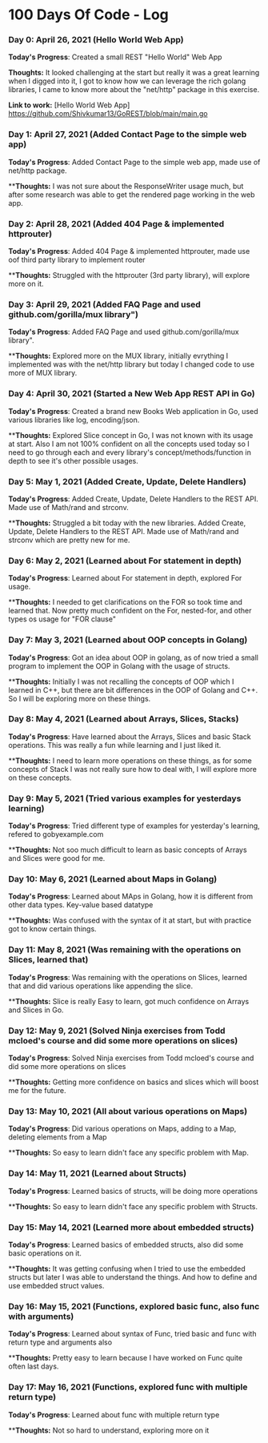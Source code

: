 # 100 Days Of Code - Log

### Day 0: April 26, 2021 (Hello World Web App)

**Today's Progress**: Created a small REST "Hello World" Web App

**Thoughts:** It looked challenging at the start but really it was a great learning when I digged into it, I got to know how we can leverage the rich golang libraries, I came to know more about the "net/http" package in this exercise.

**Link to work:** [Hello World Web App] https://github.com/Shivkumar13/GoREST/blob/main/main.go

### Day 1: April 27, 2021 (Added Contact Page to the simple web app)

**Today's Progress**: Added Contact Page to the simple web app, made use of net/http package.

****Thoughts:** I was not sure about the ResponseWriter usage much, but after some research was able to get the rendered page working in the web app.

### Day 2: April 28, 2021 (Added 404 Page & implemented httprouter)

**Today's Progress**: Added 404 Page & implemented httprouter, made use oof third party library to implement router

****Thoughts:** Struggled with the httprouter (3rd party library), will explore more on it.

### Day 3: April 29, 2021 (Added FAQ Page and used github.com/gorilla/mux library")

**Today's Progress**: Added FAQ Page and used github.com/gorilla/mux library". 

****Thoughts:** Explored more on the MUX library, initially evrything I implemented was with the net/http library but today I changed code to use more of MUX library.

### Day 4: April 30, 2021 (Started a New Web App REST API in Go)

**Today's Progress**: Created a brand new Books Web application in Go, used various libraries like log, encoding/json. 

****Thoughts:** Explored Slice concept in Go, I was not known with its usage at start. Also I am not 100% confident on all the concepts used today so I need to go through each and every library's concept/methods/function in depth to see it's other possible usages.


### Day 5: May 1, 2021 (Added Create, Update, Delete Handlers)

**Today's Progress**: Added Create, Update, Delete Handlers to the REST API. Made use of Math/rand and strconv.

****Thoughts:** Struggled a bit today with the new libraries. Added Create, Update, Delete Handlers to the REST API. Made use of Math/rand and strconv which are pretty new for me.

### Day 6: May 2, 2021 (Learned about For statement in depth)

**Today's Progress**: Learned about For statement in depth, explored For usage.

****Thoughts:** I needed to get clarifications on the FOR so took time and learned that. Now pretty much confident on the For, nested-for, and other types os usage for "FOR clause"

### Day 7: May 3, 2021 (Learned about OOP concepts in Golang)

**Today's Progress**: Got an idea about OOP in golang, as of now tried a small program to implement the OOP in Golang with the usage of structs.

****Thoughts:** Initially I was not recalling the concepts of OOP which I learned in C++, but there are bit differences in the OOP of Golang and C++. So I will be exploring more on these things.

### Day 8: May 4, 2021 (Learned about Arrays, Slices, Stacks)

**Today's Progress**: Have learned about the Arrays, Slices and basic Stack operations. This was really a fun while learning and I just liked it.

****Thoughts:** I need to learn more operations on these things, as for some concepts of Stack I was not really sure how to deal with, I will explore more on these concepts.

### Day 9: May 5, 2021 (Tried various examples for yesterdays learning)

**Today's Progress**: Tried different type of examples for yesterday's learning, refered to gobyexample.com

****Thoughts:** Not soo much difficult to learn as basic concepts of Arrays and Slices were good for me.

### Day 10: May 6, 2021 (Learned about Maps in Golang)

**Today's Progress**: Learned about MAps in Golang, how it is different from other data types. Key-value based datatype

****Thoughts:** Was confused with the syntax of it at start, but with practice got to know certain things.

### Day 11: May 8, 2021 (Was remaining with the operations on Slices, learned that)

**Today's Progress**: Was remaining with the operations on Slices, learned that and did various operations like appending the slice.

****Thoughts:** Slice is really Easy to learn, got much confidence on Arrays and Slices in Go.

### Day 12: May 9, 2021 (Solved Ninja exercises from Todd mcloed's course and did some more operations on slices)

**Today's Progress**: Solved Ninja exercises from Todd mcloed's course and did some more operations on slices

****Thoughts:** Getting more confidence on basics and slices which will boost me for the future.

### Day 13: May 10, 2021 (All about various operations on Maps)

**Today's Progress**: Did various operations on Maps, adding to a Map, deleting elements  from a Map

****Thoughts:** So easy to learn didn't face any specific problem with Map.


### Day 14: May 11, 2021 (Learned about Structs)

**Today's Progress**: Learned basics of structs, will be doing more operations 

****Thoughts:** So easy to learn didn't face any specific problem with Structs.


### Day 15: May 14, 2021 (Learned more about embedded structs)

**Today's Progress**: Learned basics of embedded structs, also did some basic operations on it. 

****Thoughts:** It was getting confusing when I tried to use the embedded structs but later I was able to understand the things. And how to define and use embedded struct values.


### Day 16: May 15, 2021 (Functions, explored basic func, also func with arguments)

**Today's Progress**: Learned about syntax of Func, tried basic and func with return type and arguments also

****Thoughts:** Pretty easy to learn because I have worked on Func quite often last days.



### Day 17: May 16, 2021 (Functions, explored func with multiple return type)

**Today's Progress**: Learned about func with multiple return type 

****Thoughts:** Not so hard to understand, exploring more on it
